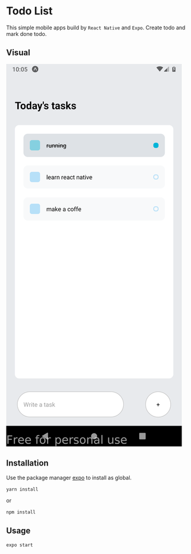 # Todo List

This simple mobile apps build by `React Native` and `Expo`. Create todo and mark done todo.

## Visual

![alt text](https://github.com/arif05rachman/todoList/blob/master/ss.png)

## Installation

Use the package manager [expo](https://docs.expo.dev/) to install as global.

```bash
yarn install
```

or

```
npm install
```

## Usage

```
expo start
```
